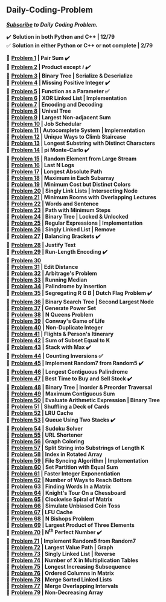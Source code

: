 ## Daily-Coding-Problem 
***[Subscribe]( https://www.dailycodingproblem.com/) to Daily Coding Problem.***

:heavy_check_mark: **Solution in both Python and C++ | 12/79**  
:white_check_mark: **Solution in either Python or C++ or not complete | 2/79**

:dart: **[Problem 1](https://github.com/theInvincible/Daily-Coding-Problem/blob/master/Problems/Problem%201.md) | Pair Sum :heavy_check_mark:**  
:dart: **[Problem 2](https://github.com/theInvincible/Daily-Coding-Problem/blob/master/Problems/Problem%202.md) | Product except** ***i :heavy_check_mark:***    
:dart: **[Problem 3](https://github.com/theInvincible/Daily-Coding-Problem/blob/master/Problems/Problem%203.md) | Binary Tree | Serialize & Deserialize**    
:dart: **[Problem 4](https://github.com/theInvincible/Daily-Coding-Problem/blob/master/Problems/Problem%204.md) | Missing Positive Integer :heavy_check_mark:**    
:dart: **[Problem 5](https://github.com/theInvincible/Daily-Coding-Problem/blob/master/Problems/Problem%205.md) | Function as a Parameter :white_check_mark:**  
:dart: **[Problem 6](https://github.com/theInvincible/Daily-Coding-Problem/blob/master/Problems/Problem%206.md) | XOR Linked List | Implementation**  
:dart: **[Problem 7](https://github.com/theInvincible/Daily-Coding-Problem/blob/master/Problems/Problem%207.md) | Encoding and Decoding**  
:dart: **[Problem 8](https://github.com/theInvincible/Daily-Coding-Problem/blob/master/Problems/Problem%208.md) | Unival Tree**  
:dart: **[Problem 9](https://github.com/theInvincible/Daily-Coding-Problem/blob/master/Problems/Problem%209.md) | Largest Non-adjacent Sum**  
:dart: **[Problem 10](https://github.com/theInvincible/Daily-Coding-Problem/blob/master/Problems/Problem%2010.md) | Job Schedular**  
:dart: **[Problem 11](https://github.com/theInvincible/Daily-Coding-Problem/blob/master/Problems/Problem%2011.md) | Autocomplete System | Implementation**  
:dart: **[Problem 12](https://github.com/theInvincible/Daily-Coding-Problem/blob/master/Problems/Problem%2012.md) | Unique Ways to Climb Staircase**  
:dart: **[Problem 13](https://github.com/theInvincible/Daily-Coding-Problem/blob/master/Problems/Problem%2013.md) | Longest Substring with Distinct Characters**  
:dart: **[Problem 14](https://github.com/theInvincible/Daily-Coding-Problem/blob/master/Problems/Problem%2014.md) | pi Monte-Carlo :heavy_check_mark:**  
:dart: **[Problem 15](https://github.com/theInvincible/Daily-Coding-Problem/blob/master/Problems/Problem%2015.md) | Random Element from Large Stream**  
:dart: **[Problem 16](https://github.com/theInvincible/Daily-Coding-Problem/blob/master/Problems/Problem%2016.md) | Last N Logs**  
:dart: **[Problem 17](https://github.com/theInvincible/Daily-Coding-Problem/blob/master/Problems/Problem%2017.md) | Longest Absolute Path**  
:dart: **[Problem 18](https://github.com/theInvincible/Daily-Coding-Problem/blob/master/Problems/Problem%2018.md) | Maximum in Each Subarray**  
:dart: **[Problem 19](https://github.com/theInvincible/Daily-Coding-Problem/blob/master/Problems/Problem%2019.md) | Minimum Cost but Distinct Colors**  
:dart: **[Problem 20](https://github.com/theInvincible/Daily-Coding-Problem/blob/master/Problems/Problem%2020.md) | Singly Link Lists | Intersecting Node**  
:dart: **[Problem 21](https://github.com/theInvincible/Daily-Coding-Problem/blob/master/Problems/Problem%2021.md) | Minimum Rooms with Overlapping Lectures**  
:dart: **[Problem 22](https://github.com/theInvincible/Daily-Coding-Problem/blob/master/Problems/Problem%2022.md) | Words and Sentence**  
:dart: **[Problem 23](https://github.com/theInvincible/Daily-Coding-Problem/blob/master/Problems/Problem%2023.md) | Path with Minimum Steps**  
:dart: **[Problem 24](https://github.com/theInvincible/Daily-Coding-Problem/blob/master/Problems/Problem%2024.md) | Binary Tree | Locked & Unlocked**  
:dart: **[Problem 25](https://github.com/theInvincible/Daily-Coding-Problem/blob/master/Problems/Problem%2025.md) | Regular Expressions | Implementation**  
:dart: **[Problem 26](https://github.com/theInvincible/Daily-Coding-Problem/blob/master/Problems/Problem%2026.md) | Singly Linked List | Remove**  
:dart: **[Problem 27](https://github.com/theInvincible/Daily-Coding-Problem/blob/master/Problems/Problem%2027.md) | Balancing Brackets :heavy_check_mark:**  
:dart: **[Problem 28](https://github.com/theInvincible/Daily-Coding-Problem/blob/master/Problems/Problem%2028.md) | Justify Text**  
:dart: **[Problem 29](https://github.com/theInvincible/Daily-Coding-Problem/blob/master/Problems/Problem%2029.md) | Run-Length Encoding :heavy_check_mark:**  
:dart: **[Problem 30](https://github.com/theInvincible/Daily-Coding-Problem/blob/master/Problems/Problem%2030.md)**  
:dart: **[Problem 31](https://github.com/theInvincible/Daily-Coding-Problem/blob/master/Problems/Problem%2031.md) | Edit Distance**  
:dart: **[Problem 32](https://github.com/theInvincible/Daily-Coding-Problem/blob/master/Problems/Problem%2032.md) | Arbitrage's Problem**  
:dart: **[Problem 33](https://github.com/theInvincible/Daily-Coding-Problem/blob/master/Problems/Problem%2033.md) | Running Median**  
:dart: **[Problem 34](https://github.com/theInvincible/Daily-Coding-Problem/blob/master/Problems/Problem%2034.md) | Palindrome by Insertion**  
:dart: **[Problem 35](https://github.com/theInvincible/Daily-Coding-Problem/blob/master/Problems/Problem%2035.md) | Segregating R G B | Dutch Flag Problem :heavy_check_mark:**  
:dart: **[Problem 36](https://github.com/theInvincible/Daily-Coding-Problem/blob/master/Problems/Problem%2036.md) | Binary Search Tree | Second Largest Node**  
:dart: **[Problem 37](https://github.com/theInvincible/Daily-Coding-Problem/blob/master/Problems/Problem%2037.md) | Generate Power Set**  
:dart: **[Problem 38](https://github.com/theInvincible/Daily-Coding-Problem/blob/master/Problems/Problem%2038.md) | N Queens Problem**  
:dart: **[Problem 39](https://github.com/theInvincible/Daily-Coding-Problem/blob/master/Problems/Problem%2039.md) | Conway's Game of Life**  
:dart: **[Problem 40](https://github.com/theInvincible/Daily-Coding-Problem/blob/master/Problems/Problem%2040.md) | Non-Duplicate Integer**  
:dart: **[Problem 41](https://github.com/theInvincible/Daily-Coding-Problem/blob/master/Problems/Problem%2041.md) | Flights & Person's Itinerary**  
:dart: **[Problem 42](https://github.com/theInvincible/Daily-Coding-Problem/blob/master/Problems/Problem%2042.md) | Sum of Subset Equal to K**  
:dart: **[Problem 43](https://github.com/theInvincible/Daily-Coding-Problem/blob/master/Problems/Problem%2043.md) | Stack with Max :heavy_check_mark:**  
:dart: **[Problem 44](https://github.com/theInvincible/Daily-Coding-Problem/blob/master/Problems/Problem%2044.md) | Counting Inversions :white_check_mark:**  
:dart: **[Problem 45](https://github.com/theInvincible/Daily-Coding-Problem/blob/master/Problems/Problem%2045.md) | Implement Random7 from Random5 :heavy_check_mark:**  
:dart: **[Problem 46](https://github.com/theInvincible/Daily-Coding-Problem/blob/master/Problems/Problem%2046.md) | Longest Contiguous Palindrome**  
:dart: **[Problem 47](https://github.com/theInvincible/Daily-Coding-Problem/blob/master/Problems/Problem%2047.md) | Best Time to Buy and Sell Stock :heavy_check_mark:**  
:dart: **[Problem 48](https://github.com/theInvincible/Daily-Coding-Problem/blob/master/Problems/Problem%2048.md) | Binary Tree | Inorder & Preorder Traversal**  
:dart: **[Problem 49](https://github.com/theInvincible/Daily-Coding-Problem/blob/master/Problems/Problem%2049.md) | Maximum Contiguous Sum**  
:dart: **[Problem 50](https://github.com/theInvincible/Daily-Coding-Problem/blob/master/Problems/Problem%2050.md) | Evaluate Arithmetic Expression | Binary Tree**  
:dart: **[Problem 51](https://github.com/theInvincible/Daily-Coding-Problem/blob/master/Problems/Problem%2051.md) | Shuffling a Deck of Cards**  
:dart: **[Problem 52](https://github.com/theInvincible/Daily-Coding-Problem/blob/master/Problems/Problem%2052.md) | LRU Cache**  
:dart: **[Problem 53](https://github.com/theInvincible/Daily-Coding-Problem/blob/master/Problems/Problem%2053.md) | Queue Using Two Stacks :heavy_check_mark:**  
:dart: **[Problem 54](https://github.com/theInvincible/Daily-Coding-Problem/blob/master/Problems/Problem%2054.md) | Sudoku Solver**  
:dart: **[Problem 55](https://github.com/theInvincible/Daily-Coding-Problem/blob/master/Problems/Problem%2055.md) | URL Shortener**  
:dart: **[Problem 56](https://github.com/theInvincible/Daily-Coding-Problem/blob/master/Problems/Problem%2056.md) | Graph Coloring**  
:dart: **[Problem 57](https://github.com/theInvincible/Daily-Coding-Problem/blob/master/Problems/Problem%2057.md) | Split String into Substrings of Length K**  
:dart: **[Problem 58](https://github.com/theInvincible/Daily-Coding-Problem/blob/master/Problems/Problem%2058.md) | Index in Rotated Array**  
:dart: **[Problem 59](https://github.com/theInvincible/Daily-Coding-Problem/blob/master/Problems/Problem%2059.md) | File Syncing Algorithm | Implementation**  
:dart: **[Problem 60](https://github.com/theInvincible/Daily-Coding-Problem/blob/master/Problems/Problem%2060.md) | Set Partition with Equal Sum**  
:dart: **[Problem 61](https://github.com/theInvincible/Daily-Coding-Problem/blob/master/Problems/Problem%2061.md) | Faster Integer Exponentiation**  
:dart: **[Problem 62](https://github.com/theInvincible/Daily-Coding-Problem/blob/master/Problems/Problem%2062.md) | Number of Ways to Reach Bottom**  
:dart: **[Problem 63](https://github.com/theInvincible/Daily-Coding-Problem/blob/master/Problems/Problem%2063.md) | Finding Words In a Matrix**  
:dart: **[Problem 64](https://github.com/theInvincible/Daily-Coding-Problem/blob/master/Problems/Problem%2064.md) | Knight's Tour On a Chessboard**  
:dart: **[Problem 65](https://github.com/theInvincible/Daily-Coding-Problem/blob/master/Problems/Problem%2065.md) | Clockwise Spiral of Matrix**  
:dart: **[Problem 66](https://github.com/theInvincible/Daily-Coding-Problem/blob/master/Problems/Problem%2066.md) | Simulate Unbiased Coin Toss**  
:dart: **[Problem 67](https://github.com/theInvincible/Daily-Coding-Problem/blob/master/Problems/Problem%2067.md) | LFU Cache**  
:dart: **[Problem 68](https://github.com/theInvincible/Daily-Coding-Problem/blob/master/Problems/Problem%2068.md) | N Bishops Problem**  
:dart: **[Problem 69](https://github.com/theInvincible/Daily-Coding-Problem/blob/master/Problems/Problem%2069.md) | Largest Product of Three Elements**  
:dart: **[Problem 70](https://github.com/theInvincible/Daily-Coding-Problem/blob/master/Problems/Problem%2070.md) | N<sup>th</sup> Perfect Number :heavy_check_mark:**  
:dart: **[Problem 71](https://github.com/theInvincible/Daily-Coding-Problem/blob/master/Problems/Problem%2071.md) | Implement Random5 from Random7**  
:dart: **[Problem 72](https://github.com/theInvincible/Daily-Coding-Problem/blob/master/Problems/Problem%2072.md) | Largest Value Path | Graph**  
:dart: **[Problem 73](https://github.com/theInvincible/Daily-Coding-Problem/blob/master/Problems/Problem%2073.md) | Singly Linked List | Reverse**  
:dart: **[Problem 74](https://github.com/theInvincible/Daily-Coding-Problem/blob/master/Problems/Problem%2074.md) | Number of X in Multiplication Tables**  
:dart: **[Problem 75](https://github.com/theInvincible/Daily-Coding-Problem/blob/master/Problems/Problem%2075.md) | Longest Increasing Subsequence**  
:dart: **[Problem 76](https://github.com/theInvincible/Daily-Coding-Problem/blob/master/Problems/Problem%2076.md) | Ordered Columns in Matrix**  
:dart: **[Problem 78](https://github.com/theInvincible/Daily-Coding-Problem/blob/master/Problems/Problem%2078.md) | Merge Sorted Linked Lists**  
:dart: **[Problem 77](https://github.com/theInvincible/Daily-Coding-Problem/blob/master/Problems/Problem%2077.md) | Merge Overlapping Intervals**  
:dart: **[Problem 79](https://github.com/theInvincible/Daily-Coding-Problem/blob/master/Problems/Problem%2079.md) | Non-Decreasing Array**  
